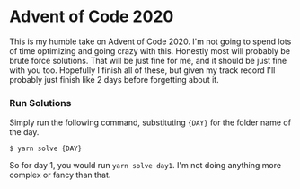# Advent of Code 2020

This is my humble take on Advent of Code 2020. I'm not going to spend lots of time optimizing and going crazy with this. Honestly most will probably be brute force solutions. That will be just fine for me, and it should be just fine with you too. Hopefully I finish all of these, but given my track record I'll probably just finish like 2 days before forgetting about it.

### Run Solutions

Simply run the following command, substituting `{DAY}` for the folder name of the day.

```shell
$ yarn solve {DAY}
```

So for day 1, you would run `yarn solve day1`. I'm not doing anything more complex or fancy than that.
